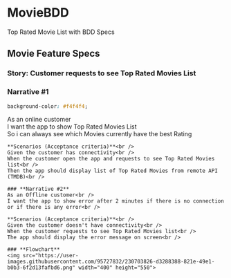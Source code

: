 # MovieBDD
Top Rated Movie List with BDD Specs

## **Movie Feature Specs**
### **Story: Customer requests to see Top Rated Movies List**

### **Narrative #1**
```css
background-color: #f4f4f4;
```
As an online customer<br />
I want the app to show Top Rated Movies List<br />
So i can always see which Movies currently have the best Rating<br />
```
**Scenarios (Acceptance criteria)**<br />
Given the customer has connectivity<br />
When the customer open the app and requests to see Top Rated Movies list<br />
Then the app should display list of Top Rated Movies from remote API (TMDB)<br />

### **Narrative #2**
As an Offline customer<br />
I want the app to show error after 2 minutes if there is no connection or if there is any error<br />

**Scenarios (Acceptance criteria)**<br />
Given the customer doesn't have connectivity<br />
When the customer requests to see Top Rated Movies list<br />
The app should display the error message on screen<br />

### **Flowchart**
<img src="https://user-images.githubusercontent.com/95727832/230703826-d3288388-821e-49e1-b0b3-6f2d13fafbd6.png" width="400" height="550">
